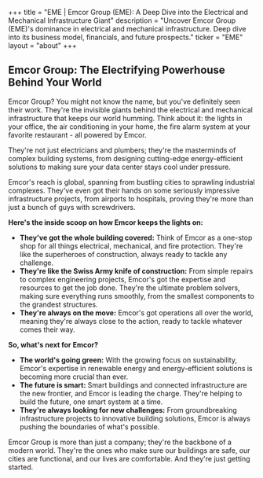 +++
title = "EME |  Emcor Group (EME): A Deep Dive into the Electrical and Mechanical Infrastructure Giant"
description = "Uncover Emcor Group (EME)'s dominance in electrical and mechanical infrastructure. Deep dive into its business model, financials, and future prospects."
ticker = "EME"
layout = "about"
+++

        


## Emcor Group: The Electrifying Powerhouse Behind Your World

Emcor Group? You might not know the name, but you've definitely seen their work. They're the invisible giants behind the electrical and mechanical infrastructure that keeps our world humming. Think about it: the lights in your office, the air conditioning in your home, the fire alarm system at your favorite restaurant - all powered by Emcor.

They're not just electricians and plumbers; they're the masterminds of complex building systems, from designing cutting-edge energy-efficient solutions to making sure your data center stays cool under pressure. 

Emcor's reach is global, spanning from bustling cities to sprawling industrial complexes. They've even got their hands on some seriously impressive infrastructure projects, from airports to hospitals, proving they're more than just a bunch of guys with screwdrivers.

**Here's the inside scoop on how Emcor keeps the lights on:**

* **They've got the whole building covered:** Think of Emcor as a one-stop shop for all things electrical, mechanical, and fire protection. They're like the superheroes of construction, always ready to tackle any challenge. 
* **They're like the Swiss Army knife of construction:** From simple repairs to complex engineering projects, Emcor's got the expertise and resources to get the job done. They're the ultimate problem solvers, making sure everything runs smoothly, from the smallest components to the grandest structures.
* **They're always on the move:** Emcor's got operations all over the world, meaning they're always close to the action, ready to tackle whatever comes their way. 

**So, what's next for Emcor?**

* **The world's going green:** With the growing focus on sustainability, Emcor's expertise in renewable energy and energy-efficient solutions is becoming more crucial than ever. 
* **The future is smart:** Smart buildings and connected infrastructure are the new frontier, and Emcor is leading the charge. They're helping to build the future, one smart system at a time.
* **They're always looking for new challenges:** From groundbreaking infrastructure projects to innovative building solutions, Emcor is always pushing the boundaries of what's possible.

Emcor Group is more than just a company; they're the backbone of a modern world. They're the ones who make sure our buildings are safe, our cities are functional, and our lives are comfortable. And they're just getting started. 

        